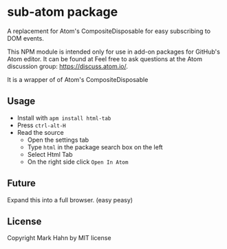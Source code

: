 # sub-atom package

A replacement for Atom's CompositeDisposable for easy subscribing to DOM events.

This NPM module is intended only for use in add-on packages for GitHub's Atom editor.  It can be found at Feel free to ask questions at the Atom discussion group: https://discuss.atom.io/.

It is a wrapper of of Atom's CompositeDisposable

## Usage
  
- Install with `apm install html-tab`
- Press `ctrl-alt-H`
- Read the source
  - Open the settings tab
  - Type `html` in the package search box on the left
  - Select Html Tab
  - On the right side click `Open In Atom`
  
## Future

Expand this into a full browser.  (easy peasy)

## License

Copyright Mark Hahn by MIT license